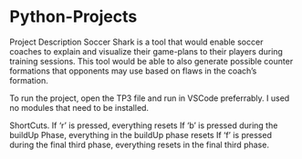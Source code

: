# Python-Projects
Project Description
Soccer Shark is a tool that would enable soccer coaches to explain and visualize their game-plans to their players during training sessions. 
This tool would be able to also generate possible counter formations that opponents may use based on flaws in the coach’s formation.

To run the project, open the TP3 file and run in VSCode preferrably. I used no modules that need to be installed.

ShortCuts.
If ‘r’ is pressed, everything resets
If ‘b’ is pressed during the buildUp Phase, everything in the buildUp phase resets
If ‘f’ is pressed during the final third phase, everything resets in the final third phase.
